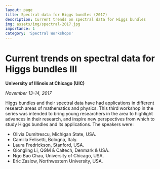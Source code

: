 ```yaml
---
layout: page
title: Spectral data for Higgs bundles (2017)
description: Current trends on spectral data for Higgs bundles
img: assets/img/spectral-2017.jpg
importance: 1
category: 'Spectral Workshops'
---
```


# Current trends on spectral data for Higgs bundles III

**University of Illinois at Chicago (UIC)**

*November 13-14, 2017*

Higgs bundles and their spectral data have had applications in different research areas of mathematics and physics. This third  workshop in the series was intended to bring young researchers in the area to highlight advances in their research, and inspire new perspectives from which to study Higgs bundles and its applications. The speakers were:

* Olivia Dumitrescu, Michigan State, USA.
* Camilla Felisetti, Bologna, Italy.
* Laura Fredrickson, Stanford, USA.
* Qiongling Li, QGM & Caltech, Denmark & USA.
* Ngo Bao Chau, University of Chicago, USA.
* Eric Zaslow, Northwestern University, USA.